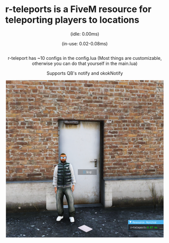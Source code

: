 # r-teleports is a FiveM resource for teleporting players to locations
<p align="center">
(idle: 0.00ms)

<p align="center">
(in-use: 0.02-0.08ms)

##

<p align="center">
r-teleport has ~10 configs in the config.lua (Most things are customizable, otherwise you can do that yourself in the main.lua)

<p align="center">
Supports QB's notify and okokNotify

<p align="center">
<img alt="Preview" src="https://github.com/DirectRender/r-teleports/blob/main/.github/preview.png" width=500 height=500>
